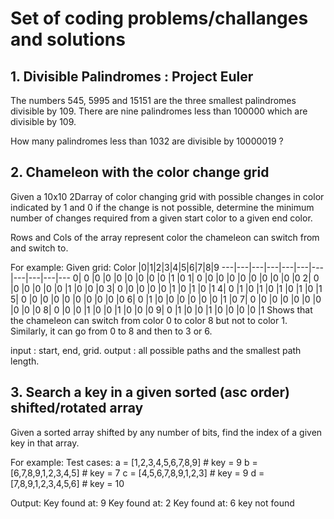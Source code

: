 # Set of coding problems/challanges and solutions
## 1. Divisible Palindromes : Project Euler
The numbers 545, 5995 and 15151 are the three smallest palindromes divisible by 109. There are nine palindromes less than 100000 which are divisible by 109.

How many palindromes less than 1032
are divisible by 10000019 ?

## 2. Chameleon with the color change grid 
Given a 10x10 2Darray of color changing grid with possible changes in color indicated by 1 and 0 if the change is not possible, determine the minimum number of changes required from a given start color to a given end color.

Rows and Cols of the array represent color the chameleon can switch from and switch to.

For example:
Given grid:
Color |0|1|2|3|4|5|6|7|8|9
---|---|---|---|---|---|---|---|---|---|---
0| 0 |0 |0 |0 |0 |0 |0 |0 |1 |0
1| 0 |0 |0 |0 |0 |0 |0 |0 |0 |0 
2| 0 |0 |0 |0 |0 |0 |1 |0 |0 |0
3| 0 |0 |0 |0 |0 |1 |0 |1 |0 |1
4| 0 |1 |0 |1 |0 |1 |0 |1 |0 |1
5| 0 |0 |0 |0 |0 |0 |0 |0 |0 |0
6| 0 |1 |0 |0 |0 |0 |0 |0 |1 |0
7| 0 |0 |0 |0 |0 |0 |0 |0 |0 |0
8| 0 |0 |0 |1 |0 |0 |1 |0 |0 |0
9| 0 |1 |0 |0 |1 |0 |0 |0 |0 |1
Shows that the chameleon can switch from color 0 to color 8 but not to color 1. 
Similarly, it can go from 0 to 8 and then to 3 or 6.

input : start, end, grid.
output : all possible paths and the smallest path length.
## 3. Search a key in a given sorted (asc order) shifted/rotated array
Given a sorted array shifted by any number of bits, find the index of a given key in that array.

For example:
Test cases:
a = [1,2,3,4,5,6,7,8,9] # key = 9
b = [6,7,8,9,1,2,3,4,5] # key = 7
c = [4,5,6,7,8,9,1,2,3] # key = 9
d = [7,8,9,1,2,3,4,5,6] # key = 10

Output:
Key found at: 9
Key found at: 2
Key found at: 6
key not found